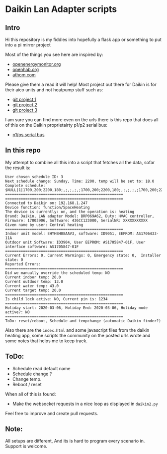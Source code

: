 # Daikin Lan Adapter scripts

## Intro
Hi this repository is my fiddles into hopefully a flask app or something to put into a pi mirror project

Most of the things you see here are inspired by:

- [openenergymonitor.org](https://community.openenergymonitor.org/t/hack-my-heat-pump-and-publish-data-onto-emoncms/2551/25)
- [openhab.org](https://community.openhab.org/t/how-to-integrate-daikin-altherma-lt-heat-pump/16488/27)
- [athom.com](https://community.athom.com/t/daikin-ai/158/103)

Please give them a read it will help!
Most project out there for Daikin is for their aico units and not heatpump stuff such as:
- [git project 1](https://github.com/ael-code/daikin-control)
- [git project 2](https://github.com/apetrycki/daikinskyport)
- [git project 3](https://github.com/ael-code/daikin-aricon-pylib)

I am sure you can find more even on the urls there is this repo that does all of this on the Daikin proprietairty p1/p2 serial bus:
- [p1/ps serial bus](https://github.com/Arnold-n/P1P2Serial)

## In this repo
My attempt to combine all this into a script that fetches all the data, sofar the result is:
```
User chosen schedule ID: 3
Next schedule change: Sunday, Time: 2200, temp will be set to: 18.0
Complete schedule: $NULL|1|1700,200;2200,180;,;,;,;,;1700,200;2200,180;,;,;,;,;1700,200;2200,180;,;,;,;,;1700,200;2200,180;,;,;,;,;1700,200;2200,180;,;,;,;,;1000,200;1300,180;1700,200;2200,180;,;,;1000,200;1300,180;1700,200;2200,180;,;,
=====================================================
=====================================================
Connected to Daikin on: 192.168.1.247
Device function: function/SpaceHeating
The device is currently: on, and the operation is: heating
Brand: Daikin, LAN adapter Model: BRP069A62, Duty: HVAC controller, Firmware: 17003906, Software: 436CC123000, SerialNR: XXXXXXXXXXX
Given name by user: Central heating
=====================================================
Indoor unit model: EHYHBH08AAV3, software: ID9051, EEPROM: AS1706433-11A
Outdoor unit Software: ID3904, User EEPROM: AS1705847-01F, User interface software: AS1705847-01F
=====================================================
Current Errors: 0, Current Warmings: 0, Emergency state: 0,  Installer state: 0
Reported Errors:
=====================================================
Did we manually override the scheduled temp: NO
Current indoor temp: 20.0
Current outdoor temp: 13.0
Current water temp: 43.0
Current target temp: 20.0
=====================================================
Is child lock active: NO, Current pin is: 1234
=====================================================
Holiday start: 2020-03-06, Holiday End: 2020-03-06, Holiday mode active?: NO
=====================================================
ToDo: reset/reboot, Schedule and tempchange (automatic Daikin finder?)
```
Also there are the `index.html` and some javascript files from the daikin heating app, some scripts the community on the posted urls wrote and some notes that helps me to keep track.

## ToDo:
- Schedule read default name
- Schedule change ?
- Change temp.
- Reboot / reset

When all of this is found:
- Make the websocket requests in a nice loop as displayed in `daikin2.py`

Feel free to improve and create pull requests.

## Note:

All setups are different, And its is hard to program every scenario in. Support is welcome.
